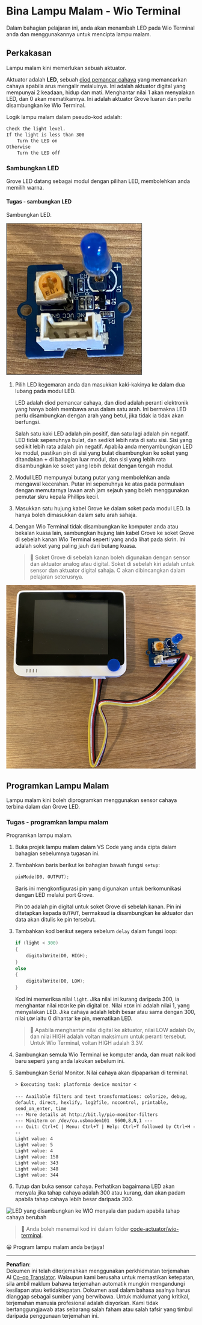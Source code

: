 <!--
CO_OP_TRANSLATOR_METADATA:
{
  "original_hash": "db44083b4dc6fb06eac83c4f16448940",
  "translation_date": "2025-08-28T00:49:40+00:00",
  "source_file": "1-getting-started/lessons/3-sensors-and-actuators/wio-terminal-actuator.md",
  "language_code": "ms"
}
-->
# Bina Lampu Malam - Wio Terminal

Dalam bahagian pelajaran ini, anda akan menambah LED pada Wio Terminal anda dan menggunakannya untuk mencipta lampu malam.

## Perkakasan

Lampu malam kini memerlukan sebuah aktuator.

Aktuator adalah **LED**, sebuah [diod pemancar cahaya](https://wikipedia.org/wiki/Light-emitting_diode) yang memancarkan cahaya apabila arus mengalir melaluinya. Ini adalah aktuator digital yang mempunyai 2 keadaan, hidup dan mati. Menghantar nilai 1 akan menyalakan LED, dan 0 akan mematikannya. Ini adalah aktuator Grove luaran dan perlu disambungkan ke Wio Terminal.

Logik lampu malam dalam pseudo-kod adalah:

```output
Check the light level.
If the light is less than 300
    Turn the LED on
Otherwise
    Turn the LED off
```

### Sambungkan LED

Grove LED datang sebagai modul dengan pilihan LED, membolehkan anda memilih warna.

#### Tugas - sambungkan LED

Sambungkan LED.

![Sebuah Grove LED](../../../../../translated_images/grove-led.6c853be93f473cf2c439cfc74bb1064732b22251a83cedf66e62f783f9cc1a79.ms.png)

1. Pilih LED kegemaran anda dan masukkan kaki-kakinya ke dalam dua lubang pada modul LED.

    LED adalah diod pemancar cahaya, dan diod adalah peranti elektronik yang hanya boleh membawa arus dalam satu arah. Ini bermakna LED perlu disambungkan dengan arah yang betul, jika tidak ia tidak akan berfungsi.

    Salah satu kaki LED adalah pin positif, dan satu lagi adalah pin negatif. LED tidak sepenuhnya bulat, dan sedikit lebih rata di satu sisi. Sisi yang sedikit lebih rata adalah pin negatif. Apabila anda menyambungkan LED ke modul, pastikan pin di sisi yang bulat disambungkan ke soket yang ditandakan **+** di bahagian luar modul, dan sisi yang lebih rata disambungkan ke soket yang lebih dekat dengan tengah modul.

1. Modul LED mempunyai butang putar yang membolehkan anda mengawal kecerahan. Putar ini sepenuhnya ke atas pada permulaan dengan memutarnya lawan arah jam sejauh yang boleh menggunakan pemutar skru kepala Phillips kecil.

1. Masukkan satu hujung kabel Grove ke dalam soket pada modul LED. Ia hanya boleh dimasukkan dalam satu arah sahaja.

1. Dengan Wio Terminal tidak disambungkan ke komputer anda atau bekalan kuasa lain, sambungkan hujung lain kabel Grove ke soket Grove di sebelah kanan Wio Terminal seperti yang anda lihat pada skrin. Ini adalah soket yang paling jauh dari butang kuasa.

    > 💁 Soket Grove di sebelah kanan boleh digunakan dengan sensor dan aktuator analog atau digital. Soket di sebelah kiri adalah untuk sensor dan aktuator digital sahaja. C akan dibincangkan dalam pelajaran seterusnya.

![Grove LED disambungkan ke soket sebelah kanan](../../../../../translated_images/wio-led.265a1897e72d7f21c753257516a4b677d8e30ce2b95fee98189458b3275ba0a6.ms.png)

## Programkan Lampu Malam

Lampu malam kini boleh diprogramkan menggunakan sensor cahaya terbina dalam dan Grove LED.

### Tugas - programkan lampu malam

Programkan lampu malam.

1. Buka projek lampu malam dalam VS Code yang anda cipta dalam bahagian sebelumnya tugasan ini.

1. Tambahkan baris berikut ke bahagian bawah fungsi `setup`:

    ```cpp
    pinMode(D0, OUTPUT);
    ```

    Baris ini mengkonfigurasi pin yang digunakan untuk berkomunikasi dengan LED melalui port Grove.

    Pin `D0` adalah pin digital untuk soket Grove di sebelah kanan. Pin ini ditetapkan kepada `OUTPUT`, bermaksud ia disambungkan ke aktuator dan data akan ditulis ke pin tersebut.

1. Tambahkan kod berikut segera sebelum `delay` dalam fungsi loop:

    ```cpp
    if (light < 300)
    {
        digitalWrite(D0, HIGH);
    }
    else
    {
        digitalWrite(D0, LOW);
    }
    ```

    Kod ini memeriksa nilai `light`. Jika nilai ini kurang daripada 300, ia menghantar nilai `HIGH` ke pin digital `D0`. Nilai `HIGH` ini adalah nilai 1, yang menyalakan LED. Jika cahaya adalah lebih besar atau sama dengan 300, nilai `LOW` iaitu 0 dihantar ke pin, mematikan LED.

    > 💁 Apabila menghantar nilai digital ke aktuator, nilai LOW adalah 0v, dan nilai HIGH adalah voltan maksimum untuk peranti tersebut. Untuk Wio Terminal, voltan HIGH adalah 3.3V.

1. Sambungkan semula Wio Terminal ke komputer anda, dan muat naik kod baru seperti yang anda lakukan sebelum ini.

1. Sambungkan Serial Monitor. Nilai cahaya akan dipaparkan di terminal.

    ```output
    > Executing task: platformio device monitor <

    --- Available filters and text transformations: colorize, debug, default, direct, hexlify, log2file, nocontrol, printable, send_on_enter, time
    --- More details at http://bit.ly/pio-monitor-filters
    --- Miniterm on /dev/cu.usbmodem101  9600,8,N,1 ---
    --- Quit: Ctrl+C | Menu: Ctrl+T | Help: Ctrl+T followed by Ctrl+H ---
    Light value: 4
    Light value: 5
    Light value: 4
    Light value: 158
    Light value: 343
    Light value: 348
    Light value: 344
    ```

1. Tutup dan buka sensor cahaya. Perhatikan bagaimana LED akan menyala jika tahap cahaya adalah 300 atau kurang, dan akan padam apabila tahap cahaya lebih besar daripada 300.

![LED yang disambungkan ke WIO menyala dan padam apabila tahap cahaya berubah](../../../../../images/wio-running-assignment-1-1.gif)

> 💁 Anda boleh menemui kod ini dalam folder [code-actuator/wio-terminal](../../../../../1-getting-started/lessons/3-sensors-and-actuators/code-actuator/wio-terminal).

😀 Program lampu malam anda berjaya!

---

**Penafian**:  
Dokumen ini telah diterjemahkan menggunakan perkhidmatan terjemahan AI [Co-op Translator](https://github.com/Azure/co-op-translator). Walaupun kami berusaha untuk memastikan ketepatan, sila ambil maklum bahawa terjemahan automatik mungkin mengandungi kesilapan atau ketidaktepatan. Dokumen asal dalam bahasa asalnya harus dianggap sebagai sumber yang berwibawa. Untuk maklumat yang kritikal, terjemahan manusia profesional adalah disyorkan. Kami tidak bertanggungjawab atas sebarang salah faham atau salah tafsir yang timbul daripada penggunaan terjemahan ini.
